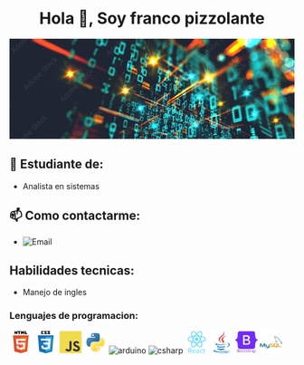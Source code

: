 <h1 align="center">Hola 👋, Soy franco pizzolante</h1>

![](https://github.com/Francopizzolante/Francopizzolante/blob/main/fondo_github.jpg)
## 🌱 Estudiante de: 
- Analista en sistemas
## 📫 Como contactarme:
- ![Email](https://img.shields.io/badge/francogpizzolantesuarez@gmail.com-44a3f1?style=for-the-badge&logo=gmail&logoColor=white&labelColor=101010)
## Habilidades tecnicas:
- Manejo de ingles
<h3 align="left">Lenguajes de programacion:</h3>
<p align="left"> 
<a href="https://es.wikipedia.org/wiki/HTML5" target="_blank" rel="noreferrer" style="text-decoration: none;"> 
  <img src="https://raw.githubusercontent.com/devicons/devicon/master/icons/html5/html5-original-wordmark.svg" alt="html5" width="40" height="40"/> 
</a>
<a href="https://es.wikipedia.org/wiki/CSS" target="_blank" rel="noreferrer" style="text-decoration: none;"> 
  <img src="https://raw.githubusercontent.com/devicons/devicon/master/icons/css3/css3-original-wordmark.svg" alt="css3" width="40" height="40"/> 
</a>
<a href="https://es.wikipedia.org/wiki/JavaScript" target="_blank" rel="noreferrer" style="text-decoration: none;">
  <img src="https://raw.githubusercontent.com/devicons/devicon/master/icons/javascript/javascript-original.svg" alt="JavaScript" width="40" height="40" /> 
</a>
<a href="https://www.python.org" target="_blank" rel="noreferrer" style="text-decoration: none;">
  <img src="https://raw.githubusercontent.com/devicons/devicon/master/icons/python/python-original.svg" alt="python" width="40" height="40"/>
</a>
<a href="https://www.arduino.cc/" target="_blank" rel="noreferrer" style="text-decoration: none;">
  <img src="https://cdn.worldvectorlogo.com/logos/arduino-1.svg" alt="arduino" width="40" height="40"/>
</a>
<a href="https://es.wikipedia.org/wiki/C_Sharp" target="_blank" rel="noreferrer" style="text-decoration: none;">
  <img src="https://seeklogo.com/images/C/c-sharp-c-logo-02F17714BA-seeklogo.com.png" alt="csharp" width="40" height="40"/>
</a>
<a href="https://reactjs.org/" target="_blank" rel="noreferrer" style="text-decoration: none;">
  <img src="https://raw.githubusercontent.com/devicons/devicon/master/icons/react/react-original-wordmark.svg" alt="react" width="40" height="40"/> 
</a>
<a href="https://www.java.com/es/" target="_blank" rel="noreferrer" style="text-decoration: none;">
  <img src="https://raw.githubusercontent.com/devicons/devicon/master/icons/java/java-original.svg" alt="java" width="40" height="40"/>
</a>
<a href="https://getbootstrap.com/" target="_blank" rel="noreferrer" style="text-decoration: none;">
  <img src="https://raw.githubusercontent.com/devicons/devicon/master/icons/bootstrap/bootstrap-plain-wordmark.svg" alt="bootstrap" width="40" height="40"/>
</a>
<a href="https://www.mysql.com/" target="_blank" rel="noreferrer" style="text-decoration: none;">
  <img src="https://raw.githubusercontent.com/devicons/devicon/master/icons/mysql/mysql-original-wordmark.svg" alt="mysql" width="40" height="40"/>
</a>
